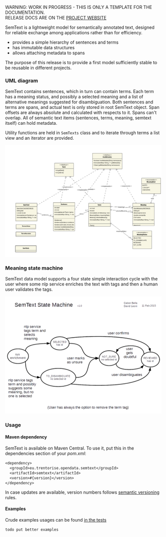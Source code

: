 <p class="jedoc-to-strip">
WARNING: WORK IN PROGRESS - THIS IS ONLY A TEMPLATE FOR THE DOCUMENTATION. <br/>
RELEASE DOCS ARE ON THE <a href="http://opendatatrentino.github.io/semtext/" target="_blank">PROJECT WEBSITE</a>
</p>


SemText is a lightweight model for semantically annotated text, designed for reliable exchange among applications rather than for efficiency.

  * provides a simple hierarchy of sentences and terms
  * has immutable data structures
  * allows attaching metadata to spans

The purpose of this release is to provide a first model sufficiently stable to be reusable in different projects.

### UML diagram

SemText contains sentences, which in turn can contain terms. Each term has a meaning status, and possibly a selected meaning and a list of alternative meanings suggested for disambiguation.  Both sentences and terms are spans, and actual text is only stored in root SemText object. Span offsets are always absolute and calculated with respects to it. Spans can't overlap. All of semantic text items (sentences, terms, meaning, semtext itself) can hold metadata.

Utility functions are held in `SemTexts` class and to iterate through terms a list view and an iterator are provided.

<p align="center">
<img alt="semtext uml diagram" src="img/semtext-uml.png">
</p>

### Meaning state machine

SemText data model supports a four state simple interaction cycle with the user where some nlp service enriches the text with tags and then a human user validates the tags.


<p align="center">
<img width="700px" alt="semtext meaning state machine" src="img/semtext-state-machine.png">
</p>


### Usage

#### Maven dependency

SemText is available on Maven Central. To use it, put this in the dependencies section of your _pom.xml_: 


```
<dependency>
  <groupId>eu.trentorise.opendata.semtext</groupId>
  <artifactId>semtext</artifactId>
  <version>#{version}</version>            
</dependency>
```

In case updates are available, version numbers follows [semantic versioning](http://semver.org/) rules.

#### Examples

Crude examples usages can be found [in the tests](../src/test/java/eu/trentorise/opendata/semtext/test/SemTextTest.java
)

```
todo put better examples
```